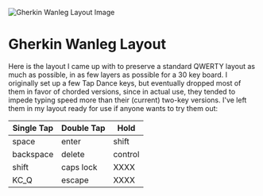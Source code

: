 ![Gherkin Wanleg Layout Image](https://i.imgur.com/mXsgoro.png)

# Gherkin Wanleg Layout

Here is the layout I came up with to preserve a standard QWERTY layout as much as possible, in as few layers as possible for a 30 key board.
I originally set up a few Tap Dance keys, but eventually dropped most of them in favor of chorded versions, since in actual use, they tended to impede typing speed more than their (current) two-key versions.
I've left them in my layout ready for use if anyone wants to try them out:

Single Tap | Double Tap | Hold
--- | --- | ---
space | enter | shift
backspace | delete | control
shift | caps lock | XXXX
KC_Q | escape | XXXX
